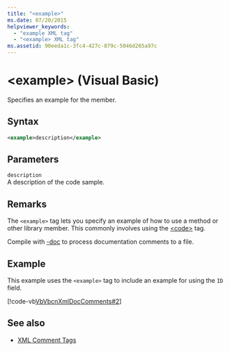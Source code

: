 ```yaml
---
title: "<example>"
ms.date: 07/20/2015
helpviewer_keywords: 
  - "example XML tag"
  - "<example> XML tag"
ms.assetid: 90eeda1c-3fc4-427c-879c-5046d265a97c
---
```

# \<example> (Visual Basic)
Specifies an example for the member.  
  
## Syntax  
  
```xml  
<example>description</example>  
```  
  
## Parameters  
 `description`  
 A description of the code sample.  
  
## Remarks  
 The `<example>` tag lets you specify an example of how to use a method or other library member. This commonly involves using the [\<code>](../../../visual-basic/language-reference/xmldoc/code.md) tag.  
  
 Compile with [-doc](../../../visual-basic/reference/command-line-compiler/doc.md) to process documentation comments to a file.  
  
## Example  
 This example uses the `<example>` tag to include an example for using the `ID` field.  
  
 [!code-vb[VbVbcnXmlDocComments#2](~/samples/snippets/visualbasic/VS_Snippets_VBCSharp/VbVbcnXmlDocComments/VB/Class1.vb#2)]  
  
## See also

- [XML Comment Tags](../../../visual-basic/language-reference/xmldoc/index.md)
